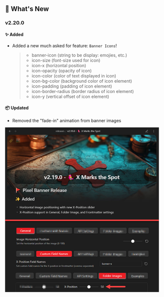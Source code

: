 ## 🎉 What's New

### v2.20.0
#### ✨ Added
- Added a new much asked for feature: `Banner Icons`!
  > - banner-icon (string to be display: emojies, etc.)  
  > - icon-size (font-size used for icon)  
  > - icon-x (horizontal position)  
  > - icon-opacity (opacity of icon)  
  > - icon-color (color of text displayed in icon)  
  > - icon-bg-color (background color of icon element)  
  > - icon-padding (padding of icon element)  
  > - icon-border-radius (border radius of icon element)  
  > - icon-y (vertical offset of icon element)  

#### 📦 Updated
- Removed the "fade-in" animation from banner images


[![screenshot](https://raw.githubusercontent.com/jparkerweb/ref/refs/heads/main/equill-labs/pixel-banner/pixel-banner-v2.19.0.jpg)](https://raw.githubusercontent.com/jparkerweb/ref/refs/heads/main/equill-labs/pixel-banner/pixel-banner-v2.19.0.jpg)